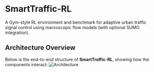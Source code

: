 # SmartTraffic-RL
A Gym-style RL environment and benchmark for adaptive urban traffic signal control using macroscopic flow models (with optional SUMO integration).

## Architecture Overview

Below is the end-to-end structure of **SmartTraffic-RL**, showing how the components interact:
![Architecture](architecture.png)